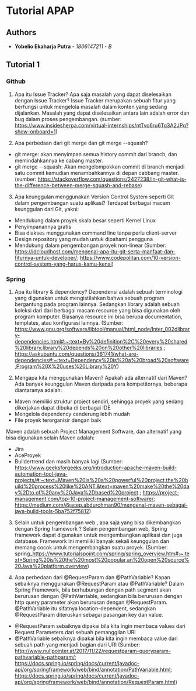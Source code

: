 # Tutorial APAP
## Authors

* **Yobelio Ekaharja Putra** - *1806147211* - *B*

## Tutorial 1
### Github
1. Apa itu Issue Tracker? Apa saja masalah yang dapat diselesaikan dengan Issue Tracker?
Issue Tracker merupakan sebuah fitur yang berfungsi untuk mengelola masalah dalam konten yang sedang dijalankan. Masalah yang dapat diselesaikan antara lain adalah error dan bug dalam proses pengembangan.
(sumber: https://www.insidesherpa.com/virtual-internships/ntTvo6ru6Tq3A2JPq?show-onboard=1)

2. Apa perbedaan dari git merge dan git merge --squash?
- git merge: akan menyimpan semua history commit dari branch, dan memindahkannya ke cabang master.
- git merge --squash: Akan mengelompokkan commit di branch menjadi satu commit kemudian menambahkannya di depan cabbang master.
(sumber: https://stackoverflow.com/questions/2427238/in-git-what-is-the-difference-between-merge-squash-and-rebase)

3. Apa keunggulan menggunakan Version Control System seperti Git dalam pengembangan suatu aplikasi?
Terdapat berbagai macam keunggulan dari Git, yakni:
- Mendukung dalam proyek skala besar seperti Kernel Linux
- Penyimpanannya gratis
- Bisa diakses menggunakan command line tanpa perlu client-server
- Design repository yang mudah untuk dipahami pengguna
- Mendukung dalam pengembangan proyek non-linear
(Sumber: https://idcloudhost.com/mengenal-apa-itu-git-serta-manfaat-dan-fiturnya-untuk-developer/; https://www.codepolitan.com/10-version-control-system-yang-harus-kamu-kenal)

### Spring
1. Apa itu library & dependency?
Dependensi adalah sebuah terminologi yang digunakan untuk mengistilahkan bahwa sebuah program bergantung pada program lainnya. Sedangkan library adalah sebuah koleksi dari dari berbagai macam resource yang bisa digunakan oleh program komputer. Biasanya resource ini bisa berupa documentation, templates, atau konfigurasi lainnya.
(Sumber: https://www.gnu.org/software/libtool/manual/html_node/Inter_002dlibrary-dependencies.html#:~:text=By%20definition%2C%20every%20shared%20library,library%20depends%20on%20other%20libraries.; https://askubuntu.com/questions/361741/what-are-dependencies#:~:text=Dependency%20is%20a%20broad%20software,Program%20X%20uses%20Library%20Y)

2. Mengapa kita menggunakan Maven? Apakah ada alternatif dari Maven?
Ada banyak keunggulan Maven daripada para kompetitornya, beberapa diantaranya adalah:
- Maven memiliki struktur project sendiri, sehingga proyek yang sedang dikerjakan dapat dibuka di berbagai IDE
- Mengelola dependency cenderung lebih mudah
- File proyek terorganisir dengan baik

Maven adalah sebuah Project Management Software, dan alternatif yang bisa digunakan selain Maven adalah:
- Jira
- AceProyek
- Buildertrend
dan masih banyak lagi
(Sumber: https://www.geeksforgeeks.org/introduction-apache-maven-build-automation-tool-java-projects/#:~:text=Maven%20is%20a%20powerful%20project,the%20build%20process%20like%20ANT.&text=maven%20make%20the%20day%2Dto,of%20any%20Java%2Dbased%20project.; https://project-management.com/top-10-project-management-software/; https://medium.com/@acep.abdurohman90/mengenal-maven-sebagai-java-build-tools-5ba752f75812)

3. Selain untuk pengembangan web , apa saja yang bisa dikembangkan dengan Spring framework ?
Selain pengembangan web, Spring framework dapat digunakan untuk mengembangkan aplikasi dan juga database. Framework ini memiliki banyak sekali keunggulan dan memang cocok untuk mengembangkan suatu proyek.
(Sumber: spring_https://www.tutorialspoint.com/spring/spring_overview.htm#:~:text=Spring%20is%20the%20most%20popular,an%20open%20source%20Java%20platform.overview)

4. Apa perbedaan dari @RequestParam dan @PathVariable? Kapan sebaiknya menggunakan @RequestParam atau @PathVariable?
Dalam Spring Framework, bila berhubungan dengan path segment akan berurusan dengan @PathVarriable, sedangkan bila berurusan dengan http query parameter akan berurusan dengan @RequestParam. @PathVariable itu sifatnya location-dependent, sedangkan @RequestParam diteruskan sebagai pasangan key dan value.
- @RequestParam sebaiknya dipakai bila kita ingin membaca values dari Request Parameters dari sebuah pemanggilan URI
- @PathVariable sebaiknya dipakai bila kita ingin membaca value dari sebuah path yang menjadi bagian dari URI
(Sumber: http://www.nullpointer.at/2017/11/22/requestparam-queryparam-pathvariable-pathparam/; https://docs.spring.io/spring/docs/current/javadoc-api/org/springframework/web/bind/annotation/PathVariable.html; https://docs.spring.io/spring/docs/current/javadoc-api/org/springframework/web/bind/annotation/RequestParam.html)
